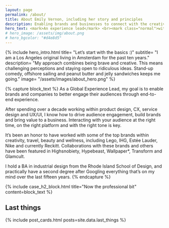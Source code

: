 ```yaml
---
layout: page
permalink: /about/
title: About Emily Vernon, including her story and principles
description: Enabling brands and businesses to connect with the creative class, millennials and Gen Z through captivating guest and customer experiences, IRL.
hero_text: <mark>An experience lead</mark> <br><mark class="normal">with a story spanning</mark> <br><mark>continents & industries</mark>
# hero_image: /assets/img/about.png
# hero_bgcolor: "#d4e8d5"
---
```


{% include hero_intro.html
title= "Let’s start with the basics :)"
subtitle= "I am a Los Angeles original living in Amsterdam for the past ten years."
description= "My approach combines being brave and creative. This means challenging  perceptions and staying open to ridiculous ideas. Stand-up comedy, offshore sailing and peanut butter and jelly sandwiches keeps me going."
image= "/assets/images/about_hero.png"
%}

{% capture block_text %}
As a Global Experience Lead, my goal is to enable brands and companies to better engage their audiences through end-to-end experience. 

After spending over a decade working within product design, CX, service design and UX/UI, I know how to drive audience engagement, build brands and bring value to a business. Interacting with your audience at the right time, on the right platform and with the right tone is key.

It’s been an honor to have worked with some of the top brands within creativity, travel, beauty and wellness, including Lego, IHG, Estée Lauder, Nike and currently Reckitt. Collaborations with these brands and others have been featured in Highsnobiety, Hypebeast, Wallpaper*, Transform and Glamcult. 

I hold a BA in industrial design from the Rhode Island School of Design, and practically have a second degree after Googling everything that’s on my mind over the last fifteen years. 
{% endcapture %}

{% include case_h2_block.html 
title="Now the professional bit" 
content=block_text %}


## Last things
{% include post_cards.html posts=site.data.last_things %}
